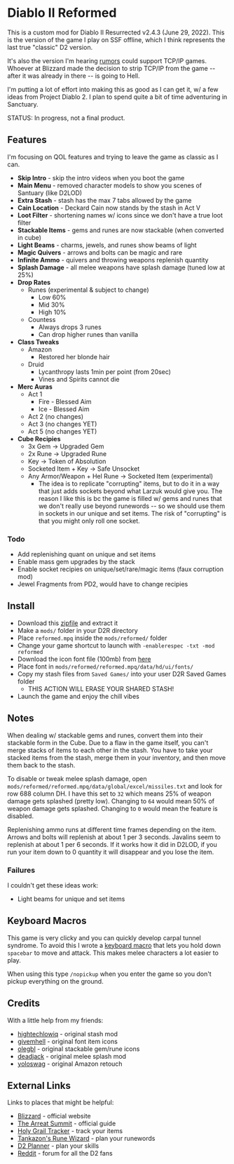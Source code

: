 # Diablo II Reformed

This is a custom mod for Diablo II Resurrected v2.4.3 (June 29, 2022).  This is the version of the game I play on SSF offline, which I think represents the last true "classic" D2 version.

It's also the version I'm hearing [rumors](https://www.d2rmodding.com/remodded) could support TCP/IP games.  Whoever at Blizzard made the decision to strip TCP/IP from the game -- after it was already in there -- is going to Hell.

I'm putting a lot of effort into making this as good as I can get it, w/ a few ideas from Project Diablo 2.  I plan to spend quite a bit of time adventuring in Sanctuary.

STATUS: In progress, not a final product.

## Features

I'm focusing on QOL features and trying to leave the game as classic as I can.

- **Skip Intro** - skip the intro videos when you boot the game
- **Main Menu** - removed character models to show you scenes of Santuary (like D2LOD)
- **Extra Stash** - stash has the max 7 tabs allowed by the game
- **Cain Location** - Deckard Cain now stands by the stash in Act V
- **Loot Filter** - shortening names w/ icons since we don't have a true loot filter
- **Stackable Items** - gems and runes are now stackable (when converted in cube)
- **Light Beams** - charms, jewels, and runes show beams of light
- **Magic Quivers** - arrows and bolts can be magic and rare
- **Infinite Ammo** - quivers and throwing weapons replenish quantity
- **Splash Damage** - all melee weapons have splash damage (tuned low at 25%)
- **Drop Rates**
    - Runes (experimental & subject to change)
        - Low 60%
        - Mid 30%
        - High 10%
    - Countess
        - Always drops 3 runes
        - Can drop higher runes than vanilla
- **Class Tweaks**
    - Amazon
        - Restored her blonde hair
    - Druid
        - Lycanthropy lasts 1min per point (from 20sec)
        - Vines and Spirits cannot die
- **Merc Auras**
    - Act 1
        - Fire - Blessed Aim
        - Ice - Blessed Aim
    - Act 2 (no changes)
    - Act 3 (no changes YET)
    - Act 5 (no changes YET)
- **Cube Recipies**
    - 3x Gem -> Upgraded Gem
    - 2x Rune -> Upgraded Rune
    - Key -> Token of Absolution
    - Socketed Item + Key -> Safe Unsocket
    - Any Armor/Weapon + Hel Rune -> Socketed Item (experimental)
        - The idea is to replicate "corrupting" items, but to do it in a way that just adds sockets beyond what Larzuk would give you.  The reason I like this is bc the game is filled w/ gems and runes that we don't really use beyond runewords -- so we should use them in sockets in our unique and set items.  The risk of "corrupting" is that you might only roll one socket.

### Todo

- Add replenishing quant on unique and set items
- Enable mass gem upgrades by the stack
- Enable socket recipies on unique/set/rare/magic items (faux corruption mod)
- Jewel Fragments from PD2, would have to change recipies

## Install

- Download this [zipfile](https://github.com/whipowill/d2r-mod-reformed/archive/master.zip) and extract it
- Make a ``mods/`` folder in your D2R directory
- Place ``reformed.mpq`` inside the ``mods/reformed/`` folder
- Change your game shortcut to launch with ``-enablerespec -txt -mod reformed``
- Download the icon font file (100mb) from [here](https://mega.nz/folder/2d5DQBQC#VQoZVQUwnf0JzgEr1qplYg)
- Place font in ``mods/reformed/reformed.mpq/data/hd/ui/fonts/``
- Copy my stash files from ``Saved Games/`` into your user D2R Saved Games folder
    - THIS ACTION WILL ERASE YOUR SHARED STASH!
- Launch the game and enjoy the chill vibes

## Notes

When dealing w/ stackable gems and runes, convert them into their stackable form in the Cube.  Due to a flaw in the game itself, you can't merge stacks of items to each other in the stash.  You have to take your stacked items from the stash, merge them in your inventory, and then move them back to the stash.

To disable or tweak melee splash damage, open ``mods/reformed/reformed.mpq/data/global/excel/missiles.txt`` and look for row 688 column DH.  I have this set to ``32`` which means 25% of weapon damage gets splashed (pretty low).  Changing to ``64`` would mean 50% of weapon damage gets splashed.  Changing to ``0`` would mean the feature is disabled.

Replenishing ammo runs at different time frames depending on the item.  Arrows and bolts will replenish at about 1 per 3 seconds.  Javalins seem to replenish at about 1 per 6 seconds.  If it works how it did in D2LOD, if you run your item down to 0 quantity it will disappear and you lose the item.

### Failures

I couldn't get these ideas work:

- Light beams for unique and set items

## Keyboard Macros

This game is very clicky and you can quickly develop carpal tunnel syndrome.  To avoid this I wrote a [keyboard macro](https://github.com/whipowill/ahk-autoattack) that lets you hold down ``spacebar`` to move and attack.  This makes melee characters a lot easier to play.

When using this type ``/nopickup`` when you enter the game so you don't pickup everything on the ground.

## Credits

With a little help from my friends:

- [hightechlowiq](https://github.com/HighTechLowIQ/ModdingDiablo2Resurrected) - original stash mod
- [givemhell](https://www.nexusmods.com/diablo2resurrected/mods/102?tab=files&file_id=507) - original font item icons
- [olegbl](https://www.nexusmods.com/diablo2resurrected/mods/176?tab=description) - original stackable gem/rune icons
- [deadjack](https://www.nexusmods.com/diablo2resurrected/mods/8?tab=files) - original melee splash mod
- [yoloswag](https://www.nexusmods.com/diablo2resurrected/mods/45) - original Amazon retouch

## External Links

Links to places that might be helpful:

- [Blizzard](https://diablo2.blizzard.com/en-us/) - official website
- [The Arreat Summit](http://classic.battle.net/diablo2exp/) - official guide
- [Holy Grail Tracker](https://d2-holy-grail.herokuapp.com/) - track your items
- [Tankazon's Rune Wizard](https://fabd.github.io/diablo2/runewizard/index.html) - plan your runewords
- [D2 Planner](https://d2planner.github.io/skills/) - plan your skills
- [Reddit](https://www.reddit.com/r/diablo2/) - forum for all the D2 fans